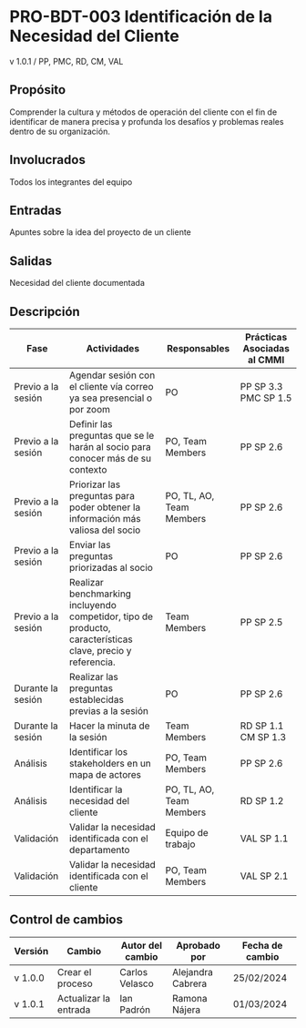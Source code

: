 # PRO-BDT-003 Identificación de la Necesidad del Cliente

v 1.0.1 / PP, PMC, RD, CM, VAL

## Propósito

Comprender la cultura y métodos de operación del cliente con el fin de identificar de manera precisa y profunda los desafíos y problemas reales dentro de su organización.

## Involucrados

Todos los integrantes del equipo

## Entradas

Apuntes sobre la idea del proyecto de un cliente

## Salidas

Necesidad del cliente documentada

## Descripción

| Fase               | Actividades                                                                                                | Responsables             | Prácticas Asociadas al CMMI |
| ------------------ | ---------------------------------------------------------------------------------------------------------- | ------------------------ | --------------------------- |
| Previo a la sesión | Agendar sesión con el cliente vía correo ya sea presencial o por zoom                                      | PO                       | PP SP 3.3 <br/> PMC SP 1.5  |
| Previo a la sesión | Definir las preguntas que se le harán al socio para conocer más de su contexto                             | PO, Team Members         | PP SP 2.6                   |
| Previo a la sesión | Priorizar las preguntas para poder obtener la información más valiosa del socio                            | PO, TL, AO, Team Members | PP SP 2.6                   |
| Previo a la sesión | Enviar las preguntas priorizadas al socio                                                                  | PO                       | PP SP 2.6                   |
| Previo a la sesión | Realizar benchmarking incluyendo competidor, tipo de producto, características clave, precio y referencia. | Team Members             | PP SP 2.5                   |
| Durante la sesión  | Realizar las preguntas establecidas previas a la sesión                                                    | PO                       | PP SP 2.6                   |
| Durante la sesión  | Hacer la minuta de la sesión                                                                               | Team Members             | RD SP 1.1 <br/> CM SP 1.3   |
| Análisis           | Identificar los stakeholders en un mapa de actores                                                         | PO, Team Members         | PP SP 2.6                   |
| Análisis           | Identificar la necesidad del cliente                                                                       | PO, TL, AO, Team Members | RD SP 1.2                   |
| Validación         | Validar la necesidad identificada con el departamento                                                      | Equipo de trabajo        | VAL SP 1.1                  |
| Validación         | Validar la necesidad identificada con el cliente                                                           | PO, Team Members         | VAL SP 2.1                  |

## Control de cambios

| Versión | Cambio           | Autor del cambio | Aprobado por      | Fecha de cambio |
| ------- | ---------------- | ---------------- | ----------------- | --------------- |
| v 1.0.0 | Crear el proceso | Carlos Velasco   | Alejandra Cabrera | 25/02/2024      |
| v 1.0.1 | Actualizar la entrada | Ian Padrón  | Ramona Nájera     | 01/03/2024      |
